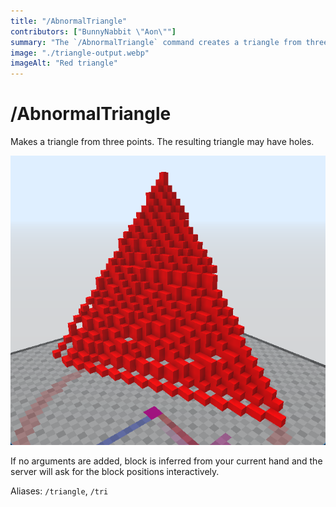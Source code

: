 ```yaml
---
title: "/AbnormalTriangle"
contributors: ["BunnyNabbit \"Aon\""]
summary: "The `/AbnormalTriangle` command creates a triangle from three points."
image: "./triangle-output.webp"
imageAlt: "Red triangle"
---
```


# /AbnormalTriangle

Makes a triangle from three points. The resulting triangle may have holes.

![Red triangle](./triangle-output.webp)

If no arguments are added, block is inferred from your current hand and the server will ask for the block positions interactively.

Aliases: `/triangle`, `/tri`
